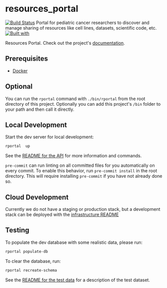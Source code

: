 # resources_portal

[![Build Status](https://travis-ci.org/ccdl/resources_portal.svg?branch=master)](https://travis-ci.org/ccdl/resources_portal)
Portal for pediatric cancer researchers to discover and manage sharing of resources like cell lines, datasets, scientific code, etc.
[![Built with](https://img.shields.io/badge/Built_with-Cookiecutter_Django_Rest-F7B633.svg)](https://github.com/agconti/cookiecutter-django-rest)

Resources Portal. Check out the project's [documentation](http://alexslemonade.github.io/resources-portal/).

## Prerequisites

- [Docker](https://docs.docker.com/docker-for-mac/install/)

## Optional

You can run the `rportal` command with `./bin/rportal` from the root directory of this project.
Optionally you can add this project's `/bin` folder to your path and then call it directly.

## Local Development

Start the dev server for local development:

```bash
rportal  up
```

See the [README for the API](api/README.md) for more information and commands.

`pre-commit` can run linting on all committed files for you automatically on every commit.
To enable this behavior, run `pre-commit install` in the root directory.
This will require installing `pre-commit` if you have not already done so.

## Cloud Development

Currently we do not have a staging or production stack, but a development stack can be deployed with the [infrastructure README](infrastructure/README.md)

## Testing

To populate the dev database with some realistic data, please run:

```bash
rportal populate-db
```

To clear the database, run:

```bash
rportal recreate-schema
```

See the [README for the test data](api/dev_data/test_data_readme.md) for a description of the test dataset.
